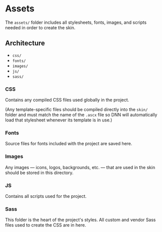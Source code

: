 # Assets

The `assets/` folder includes all stylesheets, fonts, images, and scripts needed in order to create the skin.

## Architecture

* `css/`
* `fonts/`
* `images/`
* `js/`
* `sass/`

### CSS

Contains any compiled CSS files used globally in the project. 

(Any template-specific files should be compiled directly into the `skin/` folder and must match the name of the `.ascx` file so DNN will automatically load that stylesheet whenever its template is in use.)

### Fonts

Source files for fonts included with the project are saved here.

### Images

Any images — icons, logos, backgrounds, etc. — that are used in the skin should be stored in this directory.

### JS

Contains all scripts used for the project.

### Sass

This folder is the heart of the project's styles. All custom and vendor Sass files used to create the CSS are in here.
